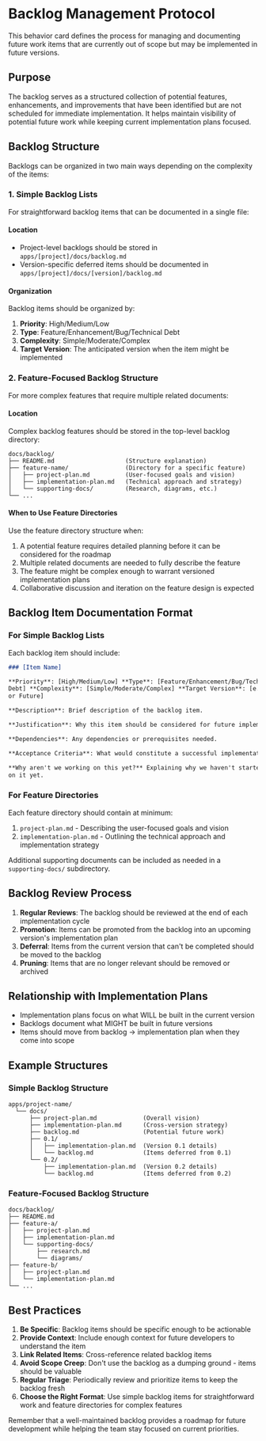 # Backlog Management Protocol

This behavior card defines the process for managing and documenting future work
items that are currently out of scope but may be implemented in future versions.

## Purpose

The backlog serves as a structured collection of potential features,
enhancements, and improvements that have been identified but are not scheduled
for immediate implementation. It helps maintain visibility of potential future
work while keeping current implementation plans focused.

## Backlog Structure

Backlogs can be organized in two main ways depending on the complexity of the
items:

### 1. Simple Backlog Lists

For straightforward backlog items that can be documented in a single file:

#### Location

- Project-level backlogs should be stored in `apps/[project]/docs/backlog.md`
- Version-specific deferred items should be documented in
  `apps/[project]/docs/[version]/backlog.md`

#### Organization

Backlog items should be organized by:

1. **Priority**: High/Medium/Low
2. **Type**: Feature/Enhancement/Bug/Technical Debt
3. **Complexity**: Simple/Moderate/Complex
4. **Target Version**: The anticipated version when the item might be
   implemented

### 2. Feature-Focused Backlog Structure

For more complex features that require multiple related documents:

#### Location

Complex backlog features should be stored in the top-level backlog directory:

```
docs/backlog/
├── README.md                    (Structure explanation)
├── feature-name/                (Directory for a specific feature)
│   ├── project-plan.md          (User-focused goals and vision)
│   ├── implementation-plan.md   (Technical approach and strategy)
│   └── supporting-docs/         (Research, diagrams, etc.)
└── ...
```

#### When to Use Feature Directories

Use the feature directory structure when:

1. A potential feature requires detailed planning before it can be considered
   for the roadmap
2. Multiple related documents are needed to fully describe the feature
3. The feature might be complex enough to warrant versioned implementation plans
4. Collaborative discussion and iteration on the feature design is expected

## Backlog Item Documentation Format

### For Simple Backlog Lists

Each backlog item should include:

```markdown
### [Item Name]

**Priority**: [High/Medium/Low] **Type**: [Feature/Enhancement/Bug/Technical
Debt] **Complexity**: [Simple/Moderate/Complex] **Target Version**: [e.g., 0.3
or Future]

**Description**: Brief description of the backlog item.

**Justification**: Why this item should be considered for future implementation.

**Dependencies**: Any dependencies or prerequisites needed.

**Acceptance Criteria**: What would constitute a successful implementation.

**Why aren't we working on this yet?** Explaining why we haven't started working
on it yet.
```

### For Feature Directories

Each feature directory should contain at minimum:

1. `project-plan.md` - Describing the user-focused goals and vision
2. `implementation-plan.md` - Outlining the technical approach and
   implementation strategy

Additional supporting documents can be included as needed in a
`supporting-docs/` subdirectory.

## Backlog Review Process

1. **Regular Reviews**: The backlog should be reviewed at the end of each
   implementation cycle
2. **Promotion**: Items can be promoted from the backlog into an upcoming
   version's implementation plan
3. **Deferral**: Items from the current version that can't be completed should
   be moved to the backlog
4. **Pruning**: Items that are no longer relevant should be removed or archived

## Relationship with Implementation Plans

- Implementation plans focus on what WILL be built in the current version
- Backlogs document what MIGHT be built in future versions
- Items should move from backlog → implementation plan when they come into scope

## Example Structures

### Simple Backlog Structure

```
apps/project-name/
  └── docs/
      ├── project-plan.md             (Overall vision)
      ├── implementation-plan.md      (Cross-version strategy)
      ├── backlog.md                  (Potential future work)
      ├── 0.1/
      │   ├── implementation-plan.md  (Version 0.1 details)
      │   └── backlog.md              (Items deferred from 0.1)
      └── 0.2/
          ├── implementation-plan.md  (Version 0.2 details)
          └── backlog.md              (Items deferred from 0.2)
```

### Feature-Focused Backlog Structure

```
docs/backlog/
├── README.md
├── feature-a/
│   ├── project-plan.md
│   ├── implementation-plan.md
│   └── supporting-docs/
│       ├── research.md
│       └── diagrams/
├── feature-b/
│   ├── project-plan.md
│   └── implementation-plan.md
└── ...
```

## Best Practices

1. **Be Specific**: Backlog items should be specific enough to be actionable
2. **Provide Context**: Include enough context for future developers to
   understand the item
3. **Link Related Items**: Cross-reference related backlog items
4. **Avoid Scope Creep**: Don't use the backlog as a dumping ground - items
   should be valuable
5. **Regular Triage**: Periodically review and prioritize items to keep the
   backlog fresh
6. **Choose the Right Format**: Use simple backlog items for straightforward
   work and feature directories for complex features

Remember that a well-maintained backlog provides a roadmap for future
development while helping the team stay focused on current priorities.

